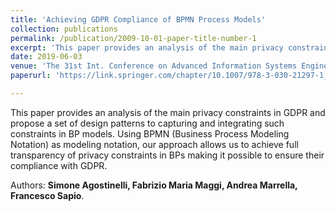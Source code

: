 ```yaml
---
title: 'Achieving GDPR Compliance of BPMN Process Models'
collection: publications
permalink: /publication/2009-10-01-paper-title-number-1
excerpt: 'This paper provides an analysis of the main privacy constraints in GDPR and propose a set of design patterns to capturing and integrating such constraints in BP models. Using BPMN (Business Process Modeling Notation) as modeling notation, our approach allows us to achieve full transparency of privacy constraints in BPs making it possible to ensure their compliance with GDPR.'
date: 2019-06-03
venue: 'The 31st Int. Conference on Advanced Information Systems Engineering (CAiSE’19). Rome, Italy, 3-7 June'
paperurl: 'https://link.springer.com/chapter/10.1007/978-3-030-21297-1_2'

---
```

This paper provides an analysis of the main privacy constraints in GDPR and propose a set of design patterns to capturing and integrating such constraints in BP models. Using BPMN (Business Process Modeling Notation) as modeling notation, our approach allows us to achieve full transparency of privacy constraints in BPs making it possible to ensure their compliance with GDPR.

Authors: **Simone Agostinelli, Fabrizio Maria Maggi, Andrea Marrella, Francesco Sapio**.
